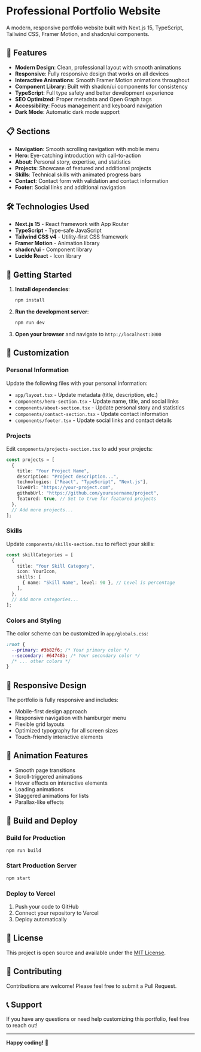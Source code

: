# Professional Portfolio Website

A modern, responsive portfolio website built with Next.js 15, TypeScript, Tailwind CSS, Framer Motion, and shadcn/ui components.

## 🚀 Features

- **Modern Design**: Clean, professional layout with smooth animations
- **Responsive**: Fully responsive design that works on all devices
- **Interactive Animations**: Smooth Framer Motion animations throughout
- **Component Library**: Built with shadcn/ui components for consistency
- **TypeScript**: Full type safety and better development experience
- **SEO Optimized**: Proper metadata and Open Graph tags
- **Accessibility**: Focus management and keyboard navigation
- **Dark Mode**: Automatic dark mode support

## 📋 Sections

- **Navigation**: Smooth scrolling navigation with mobile menu
- **Hero**: Eye-catching introduction with call-to-action
- **About**: Personal story, expertise, and statistics
- **Projects**: Showcase of featured and additional projects
- **Skills**: Technical skills with animated progress bars
- **Contact**: Contact form with validation and contact information
- **Footer**: Social links and additional navigation

## 🛠️ Technologies Used

- **Next.js 15** - React framework with App Router
- **TypeScript** - Type-safe JavaScript
- **Tailwind CSS v4** - Utility-first CSS framework
- **Framer Motion** - Animation library
- **shadcn/ui** - Component library
- **Lucide React** - Icon library

## 🚀 Getting Started

1. **Install dependencies**:
   ```bash
   npm install
   ```

2. **Run the development server**:
   ```bash
   npm run dev
   ```

3. **Open your browser** and navigate to `http://localhost:3000`

## 📝 Customization

### Personal Information
Update the following files with your personal information:

- `app/layout.tsx` - Update metadata (title, description, etc.)
- `components/hero-section.tsx` - Update name, title, and social links
- `components/about-section.tsx` - Update personal story and statistics
- `components/contact-section.tsx` - Update contact information
- `components/footer.tsx` - Update social links and contact details

### Projects
Edit `components/projects-section.tsx` to add your projects:

```typescript
const projects = [
  {
    title: "Your Project Name",
    description: "Project description...",
    technologies: ["React", "TypeScript", "Next.js"],
    liveUrl: "https://your-project.com",
    githubUrl: "https://github.com/yourusername/project",
    featured: true, // Set to true for featured projects
  },
  // Add more projects...
];
```

### Skills
Update `components/skills-section.tsx` to reflect your skills:

```typescript
const skillCategories = [
  {
    title: "Your Skill Category",
    icon: YourIcon,
    skills: [
      { name: "Skill Name", level: 90 }, // Level is percentage
    ],
  },
  // Add more categories...
];
```

### Colors and Styling
The color scheme can be customized in `app/globals.css`:

```css
:root {
  --primary: #3b82f6; /* Your primary color */
  --secondary: #64748b; /* Your secondary color */
  /* ... other colors */
}
```

## 📱 Responsive Design

The portfolio is fully responsive and includes:
- Mobile-first design approach
- Responsive navigation with hamburger menu
- Flexible grid layouts
- Optimized typography for all screen sizes
- Touch-friendly interactive elements

## 🎨 Animation Features

- Smooth page transitions
- Scroll-triggered animations
- Hover effects on interactive elements
- Loading animations
- Staggered animations for lists
- Parallax-like effects

## 🔧 Build and Deploy

### Build for Production
```bash
npm run build
```

### Start Production Server
```bash
npm start
```

### Deploy to Vercel
1. Push your code to GitHub
2. Connect your repository to Vercel
3. Deploy automatically

## 📄 License

This project is open source and available under the [MIT License](LICENSE).

## 🤝 Contributing

Contributions are welcome! Please feel free to submit a Pull Request.

## 📞 Support

If you have any questions or need help customizing this portfolio, feel free to reach out!

---

**Happy coding!** 🎉